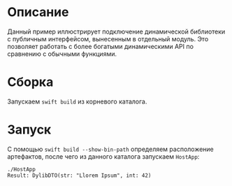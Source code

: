 # Описание
Данный пример иллюстрирует подключение динамической библиотеки с публичным интерфейсом, вынесенным в отдельный модуль. Это позволяет работать с более богатыми динамическими API по сравнению с обычными функциями.

# Сборка
Запускаем `swift build` из корневого каталога.

# Запуск
С помощью `swift build --show-bin-path` определяем расположение артефактов, после чего из данного каталога запускаем `HostApp`:
```
./HostApp
Result: DylibDTO(str: "Llorem Ipsum", int: 42)
```
